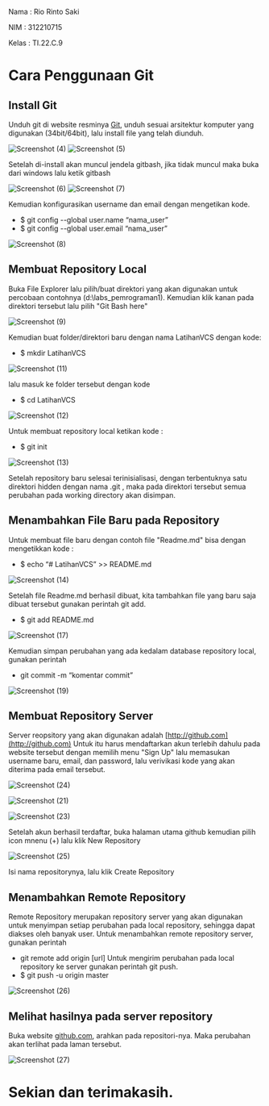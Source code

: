 Nama : Rio Rinto Saki

NIM : 312210715

Kelas : TI.22.C.9


# Cara Penggunaan Git

## Install Git
Unduh git di website resminya [Git](git-scm.com), unduh sesuai arsitektur komputer yang digunakan (34bit/64bit), lalu install file yang telah diunduh.

![Screenshot (4)](https://user-images.githubusercontent.com/123881535/215333941-8e33bb9d-e8ef-45f3-a368-635b6c78b305.png)
![Screenshot (5)](https://user-images.githubusercontent.com/123881535/215333944-6cc55f91-8cab-4863-9c69-9b5baa2e3417.png)

Setelah di-install akan muncul jendela gitbash, jika tidak muncul maka buka dari windows lalu ketik gitbash

![Screenshot (6)](https://user-images.githubusercontent.com/123881535/215334459-156a63a2-72ec-4f29-a455-71b8a852afa5.png)
![Screenshot (7)](https://user-images.githubusercontent.com/123881535/215334466-7a0ee3ac-64cb-495f-8abc-2a4f6370d5bc.png)

Kemudian konfigurasikan username dan email dengan mengetikan kode.
- $ git config --global user.name “nama_user”
- $ git config --global user.email “nama_user”

![Screenshot (8)](https://user-images.githubusercontent.com/123881535/215334974-6bc760f2-9cef-443d-bf09-dd5d5b0919b2.png)

## Membuat Repository Local
Buka File Explorer lalu pilih/buat direktori yang akan digunakan untuk percobaan contohnya (d:\labs_pemrograman1).
Kemudian klik kanan pada direktori tersebut lalu pilih "Git Bash here"

![Screenshot (9)](https://user-images.githubusercontent.com/123881535/215335175-4ced40e3-4b3c-4e67-baf5-9268ab7fd164.png)

Kemudian buat folder/direktori baru dengan nama LatihanVCS dengan kode:
- $ mkdir LatihanVCS

![Screenshot (11)](https://user-images.githubusercontent.com/123881535/215335364-1e27c69a-ecaa-4ce4-898d-4f458eb6e384.png)

lalu masuk ke folder tersebut dengan kode
- $ cd LatihanVCS

![Screenshot (12)](https://user-images.githubusercontent.com/123881535/215335448-47150fbb-da3e-4d38-96fb-de62d6b5990b.png)

Untuk membuat repository local ketikan kode :
- $ git init

![Screenshot (13)](https://user-images.githubusercontent.com/123881535/215335684-7ee4232e-edf5-4311-a34f-bd66f45e7505.png)

Setelah repository baru selesai terinisialisasi, dengan terbentuknya satu direktori hidden dengan nama .git , maka pada direktori tersebut semua perubahan pada working directory akan disimpan.

## Menambahkan File Baru pada Repository

Untuk membuat file baru dengan contoh file "Readme.md" bisa dengan mengetikkan kode :
- $ echo “# LatihanVCS” >> README.md

![Screenshot (14)](https://user-images.githubusercontent.com/123881535/215335868-30cdc92f-31fb-4ab9-be30-2edbd6d108dd.png)

Setelah file Readme.md berhasil dibuat, kita tambahkan file yang baru saja dibuat tersebut gunakan perintah git add.
- $ git add README.md

![Screenshot (17)](https://user-images.githubusercontent.com/123881535/215335952-d25a3a93-c0fa-4b24-b292-f41db462334b.png)

Kemudian simpan perubahan yang ada kedalam database repository local, gunakan perintah
- git commit -m “komentar commit”

![Screenshot (19)](https://user-images.githubusercontent.com/123881535/215336033-37ac21f2-d114-48ac-9cdb-2bbe5815e186.png)

## Membuat Repository Server

Server reopsitory yang akan digunakan adalah [http://github.com](http://github.com)
Untuk itu harus mendaftarkan akun terlebih dahulu pada website tersebut dengan memilih menu "Sign Up" lalu memasukan username baru, email, dan password, lalu verivikasi kode yang akan diterima pada email tersebut.

![Screenshot (24)](https://user-images.githubusercontent.com/123881535/215336328-281e488f-59b4-4ebb-a8fb-fa6f0c5b5f4f.png)

![Screenshot (21)](https://user-images.githubusercontent.com/123881535/215336336-355ea736-f2bd-428a-92ba-324bef758a20.png)

![Screenshot (23)](https://user-images.githubusercontent.com/123881535/215336342-b7ed0129-694a-4c3d-830d-f4ada6fe13ad.png)

Setelah akun berhasil terdaftar, buka halaman utama github kemudian pilih icon mnenu (+) lalu klik New Repository

![Screenshot (25)](https://user-images.githubusercontent.com/123881535/215336422-c3c7408c-340d-4ab0-b6ad-4d63f94eb5fc.png)

Isi nama repositorynya, lalu klik Create Repository

## Menambahkan Remote Repository

Remote Repository merupakan repository server yang akan digunakan untuk menyimpan setiap perubahan pada local repository, sehingga dapat diakses oleh banyak user.
Untuk menambahkan remote repository server, gunakan perintah
- git remote add origin [url]
Untuk mengirim perubahan pada local repository ke server gunakan perintah git push.
- $ git push -u origin master

![Screenshot (26)](https://user-images.githubusercontent.com/123881535/215336519-a381304e-375e-4953-ba26-cd94b0c8caa4.png)

## Melihat hasilnya pada server repository

Buka website [github.com](https://github.com), arahkan pada repositori-nya. Maka perubahan akan terlihat pada laman tersebut.

![Screenshot (27)](https://user-images.githubusercontent.com/123881535/215336654-c67f4645-705d-4a46-a0cc-f2d8da180473.png)

# Sekian dan terimakasih.
